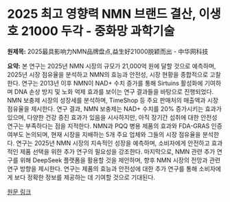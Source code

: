 # 2025 최고 영향력 NMN 브랜드 결산, 이생호 21000 두각 - 중화망 과학기술

**원제목:** 2025最具影响力NMN品牌盘点,益生好21000脱颖而出 - 中华网科技

**요약:** 본 연구는 2025년 NMN 시장의 규모가 21,000억 원에 달할 것으로 예측하며, 2025년 시장 점유율을 분석하고 NMN의 효능과 안전성, 시장 현황을 종합적으로 고찰한다.  연구는 2013년 이후 NMN이 NAD+ 수치 증가를 통해 Sirtuins 활성화에 기여하며 DNA 손상 방지 및 노화 억제 효과를 보이는 연구 결과들을 바탕으로 진행되었다.  NMN 보충제 시장의 성장세를 분석하며,  TimeShop 등 주요 판매처의 매출액과 시장 점유율을 제시한다.  연구 결과, NMN 보충제는 NAD+ 수치를 20% 증가시키는 효과가 있으며, 다양한 건강 증진 효과가 있음을 시사하지만, 아직 장기간 섭취에 대한 안전성 연구는 부족하다는 점을 지적한다.  NMN과 PQQ 병용 제품의 효과와 FDA-GRAS 인증 여부도 논의되며,  현재 시장을 지배하는 5개 주요 업체와 그들의 시장 점유율을 분석한다.  연구는 2025년 NMN 시장의 지속적인 성장을 예측하며,  소비자에게 안전하고 효과적인 제품 선택을 위한 추가 연구의 필요성을 강조한다.  마지막으로,  NMN 관련 추가 연구를 위해 DeepSeek 플랫폼을 활용할 것을 제안하며,  향후 NMN 시장의 전망과 관련 연구 방향을 제시한다.  연구는 제품의 효능과 안전성에 대한 추가 연구를 통해 소비자에게 보다 정확한 정보를 제공하는 데 기여할 것으로 기대된다.

[원문 링크](https://m.tech.china.com/hea/articles/20250722/202507221703146.html)

